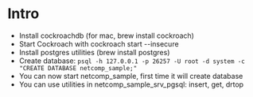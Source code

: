 # Intro

* Install cockroachdb (for mac, brew install cockroach)
* Start Cockroach with cockroach start --insecure
* Install postgres utilities (brew install postgres)
* Create database: `psql -h 127.0.0.1 -p 26257 -U root -d system -c "CREATE DATABASE netcomp_sample;"
`
* You can now start netcomp_sample, first time it will create database
* You can use utilities in netcomp_sample_srv_pgsql: insert, get, drtop